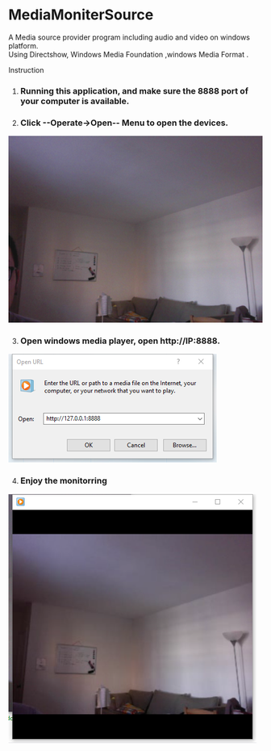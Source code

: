 # MediaMoniterSource
A Media source provider program including audio and video on windows platform.   
Using Directshow, Windows Media Foundation ,windows Media Format .   


Instruction

1. ### Running this application, and make sure the 8888 port of your computer is available. 

2. ### Click --Operate->Open-- Menu to open the devices.

  ![Open Device](/portal/Media1.png)

3. ### Open windows media player, open http://IP:8888.  

  ![Open](/portal/media2.png)

4. ### Enjoy the monitorring

  ![Enjoy](/portal/media3.png)
